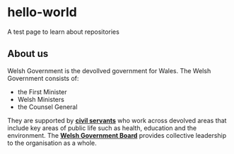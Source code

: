 # hello-world
A test page to learn about repositories
## About us
Welsh Government is the devollved government for Wales.
The Welsh Government consists of:
- the First Minister
- Welsh Ministers
- the Counsel General

They are supported by [**civil servants**](https://gov.wales/civil-service) who work across devolved areas that include key areas of public life such as health, education and the environment.
The [**Welsh Government Board**](https://gov.wales/welsh-government-board-membership) provides collective leadership to the organisation as a whole.
